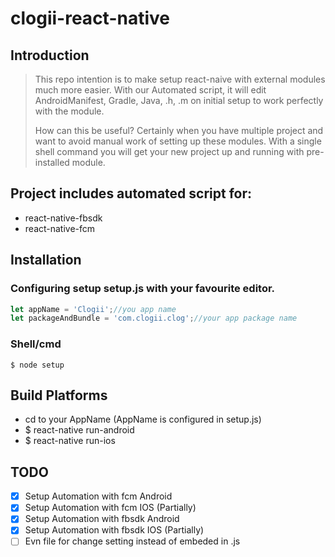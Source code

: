 # clogii-react-native
## Introduction

>This repo intention is to make setup react-naive with external modules much more easier. With our Automated script, it will edit AndroidManifest, Gradle, Java, .h, .m on initial setup to work perfectly with the module.
>
>How can this be useful?
Certainly when you have multiple project and want to avoid manual work of setting up these modules. With a single shell command you will get your new project up and running with pre-installed module.


## Project includes automated script for:
  - react-native-fbsdk
  - react-native-fcm
  
## Installation
### Configuring setup setup.js with your favourite editor.

```js
let appName = 'Clogii';//you app name
let packageAndBundle = 'com.clogii.clog';//your app package name

```
### Shell/cmd
```shell
$ node setup
```

## Build Platforms

- cd to your AppName (AppName is configured in setup.js)
- $ react-native run-android
- $ react-native run-ios


## TODO
- [x] Setup Automation with fcm Android
- [x] Setup Automation with fcm IOS (Partially)
- [x] Setup Automation with fbsdk Android
- [x] Setup Automation with fbsdk IOS (Partially)
- [ ] Evn file for change setting instead of embeded in .js
